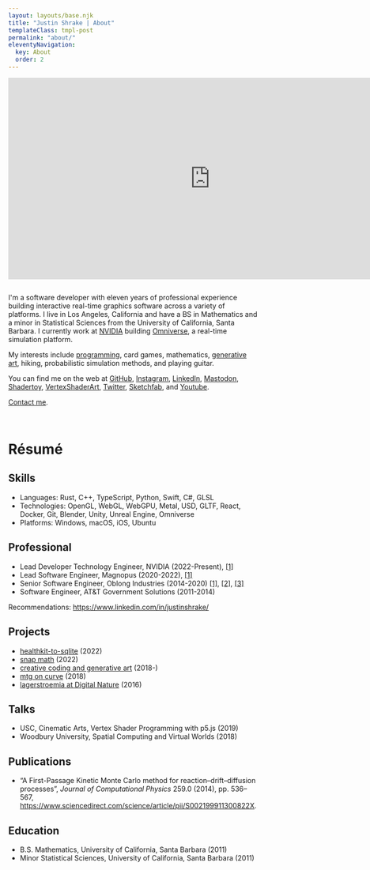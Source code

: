 ```yaml
---
layout: layouts/base.njk
title: "Justin Shrake | About"
templateClass: tmpl-post
permalink: "about/"
eleventyNavigation:
  key: About
  order: 2
---
```


<style>
.tmpl-post {
  max-width: 80em;
}

p {
  max-width: 80em;
}

#me {
  float: left;
  margin-top: 0em;
  margin-bottom: 2em;
  margin-left: 0em;
  margin-right: 2em;
  padding-top: 0em;
  padding-bottom: 0em;
  padding-left: 0em;
  padding-right: 0em;
  border-style: none;
}

@media (max-width: 500px) {
    #me { width: 408px; height: 204px; }
}
</style>

<iframe
    id="me"
    width="816"
    height="408"
    allowfullscreen
    src="https://cdn.pannellum.org/2.5/pannellum.htm#panorama=https://d2svd3yrpjaluf.cloudfront.net/2022-12-22-santa-susana-pass-selfie.jpg&autoLoad=true&autoRotate=5&title=Santa Susana Pass (2022-12-22)&author=Justin Shrake"></iframe>

I'm a software developer with eleven years of professional experience building interactive real-time graphics software across a variety of platforms. I live in Los Angeles, California and have a BS in Mathematics and a minor in Statistical Sciences from the University of California, Santa Barbara. I currently work at [NVIDIA](https://en.wikipedia.org/wiki/Nvidia) building [Omniverse](https://en.wikipedia.org/wiki/Nvidia_Omniverse), a real-time simulation platform.

My interests include [programming](/software), card games, mathematics, [generative art](https://instagram.com/j2rgb), hiking, probabilistic simulation methods, and playing guitar.

You can find me on the web at [GitHub](https://github.com/jshrake), [Instagram](https://instagram.com/j2rgb), [LinkedIn](https://www.linkedin.com/in/justinshrake/), [Mastodon](https://mastodon.gamedev.place/@justinshrake), [Shadertoy](https://www.shadertoy.com/user/j2rgb), [VertexShaderArt](https://www.vertexshaderart.com/user/jshrake), [Twitter](https://twitter.com/j2rgb), [Sketchfab](https://sketchfab.com/jshrake), and [Youtube](https://www.youtube.com/@justinshrake).

[Contact me](mailto:hc19ysv9z@mozmail.com).

<br/>

# Résumé

## Skills

- Languages: Rust, C++, TypeScript, Python, Swift, C#, GLSL
- Technologies: OpenGL, WebGL, WebGPU, Metal, USD, GLTF, React, Docker, Git, Blender, Unity, Unreal Engine, Omniverse
- Platforms: Windows, macOS, iOS, Ubuntu

## Professional

- Lead Developer Technology Engineer, NVIDIA (2022-Present), [\[1\]](https://github.com/NVIDIA-Omniverse/kit-osc)
- Lead Software Engineer, Magnopus (2020-2022), [\[1\]](https://www.magnopus.com/platform)
- Senior Software Engineer, Oblong Industries (2014-2020) [\[1\]](https://vimeo.com/375969472), [\[2\]](http://johnbcarpenter.com/ibm.html), [\[3\]](https://venturebeat.com/business/how-oblong-helped-ibm-build-its-immersion-rooms-with-giant-displays/)
- Software Engineer, AT&T Government Solutions (2011-2014)

Recommendations: <https://www.linkedin.com/in/justinshrake/>

## Projects

- [healthkit-to-sqlite](https://github.com/jshrake/healthkit-to-sqlite) (2022)
- [snap math](https://snapmath.netlify.app) (2022)
- [creative coding and generative art](https://instagram.com/j2rgb) (2018-)
- [mtg on curve](https://mtgoncurve.com) (2018)
- [lagerstroemia at Digital Nature](http://johnbcarpenter.com/artworks/arboretum/index.html) (2016)

## Talks

- USC, Cinematic Arts, Vertex Shader Programming with p5.js (2019)
- Woodbury University, Spatial Computing and Virtual Worlds (2018)

## Publications

- “A First-Passage Kinetic Monte Carlo method for reaction–drift–diffusion processes”, *Journal of Computational Physics* 259.0 (2014), pp. 536–567, <https://www.sciencedirect.com/science/article/pii/S002199911300822X>.

## Education

- B.S. Mathematics, University of California, Santa Barbara (2011)
- Minor Statistical Sciences, University of California, Santa Barbara (2011)
